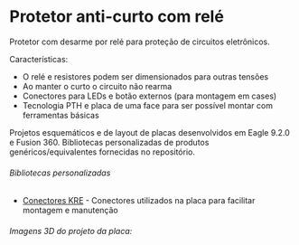 # Protetor anti-curto com relé
Protetor com desarme por relé para proteção de circuitos eletrônicos.

Características:
- O relé e resistores podem ser dimensionados para outras tensões
- Ao manter o curto o circuito não rearma
- Conectores para LEDs e botão externos (para montagem em cases)
- Tecnologia PTH e placa de uma face para ser possível montar com ferramentas básicas


Projetos esquemáticos e de layout de placas desenvolvidos em Eagle 9.2.0 e Fusion 360.
Bibliotecas personalizadas de produtos genéricos/equivalentes fornecidas no repositório.

###### Bibliotecas personalizadas
* [Conectores KRE](https://github.com/leonardokr/eagle-bibliotecas-3d) - Conectores utilizados na placa para facilitar montagem e manutenção

###### Imagens 3D do projeto da placa:

